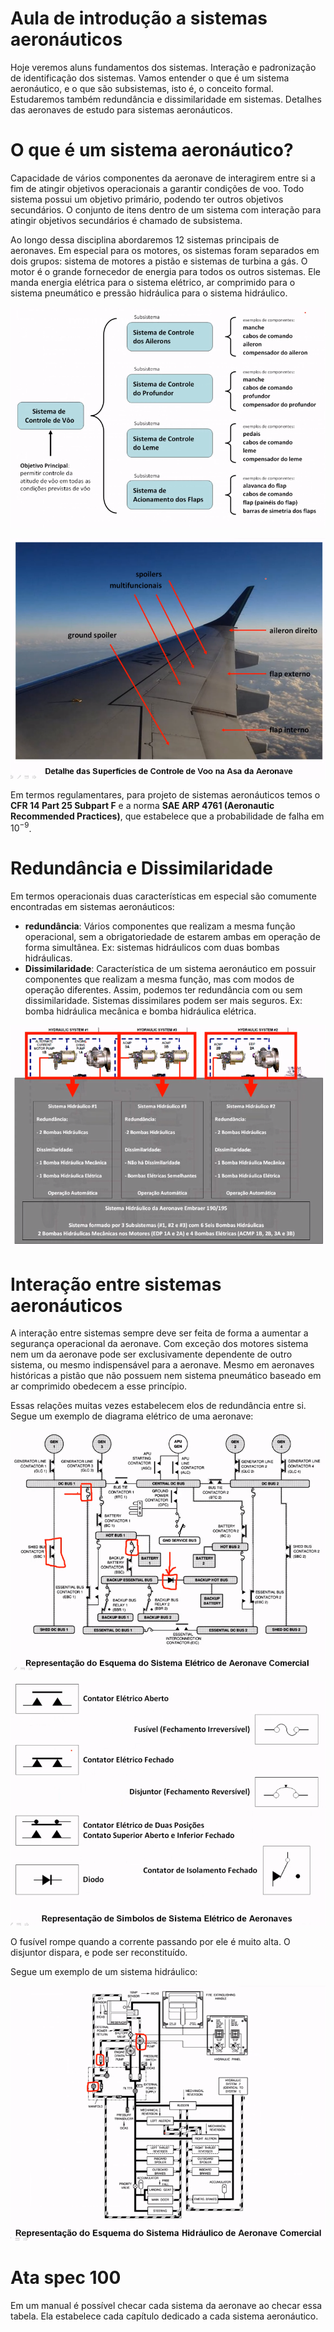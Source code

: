 # Aula de introdução a sistemas aeronáuticos
Hoje veremos aluns fundamentos dos sistemas. Interação e padronização de identificação dos sistemas.
Vamos entender o que é um sistema aeronáutico, e o que são subsistemas, isto é, o conceito formal.
Estudaremos também redundância e dissimilaridade em sistemas.
Detalhes das aeronaves de estudo para sistemas aeronáuticos.

# O que é um sistema aeronáutico?
Capacidade de vários componentes da aeronave de interagirem entre si a fim de atingir objetivos operacionais a garantir condições de voo.
Todo sistema possui um objetivo primário, podendo ter outros objetivos secundários.
O conjunto de itens dentro de um sistema com interação para atingir objetivos secundários é chamado de subsistema.

Ao longo dessa disciplina abordaremos 12 sistemas principais de aeronaves. Em especial para os motores, os sistemas foram separados em dois grupos: sistema de motores a pistão e sistemas de turbina a gás. O motor é o grande fornecedor de energia para todos os outros sistemas. Ele manda energia elétrica para o sistema elétrico, ar comprimido para o sistema pneumático e pressão hidráulica para o sistema hidráulico.

![oi](./2021-03-04_10-01.png)


![oi](./2021-03-04_10-01_1.png)

Em termos regulamentares, para projeto de sistemas aeronáuticos temos o **CFR 14 Part 25 Subpart F** e a norma **SAE ARP 4761 (Aeronautic Recommended Practices)**, que estabelece que a probabilidade de falha em $10^{-9}$.

# Redundância e Dissimilaridade

Em termos operacionais duas características em especial são comumente encontradas em sistemas aeronáuticos:
- **redundância**: Vários componentes que realizam a mesma função operacional, sem a obrigatoriedade de estarem ambas em operação de forma simultânea. Ex: sistemas hidráulicos com duas bombas hidráulicas.
- **Dissimilaridade**: Característica de um sistema aeronáutico em possuir componentes que realizam a mesma função, mas com modos de operação diferentes. Assim, podemos ter redundância com ou sem dissimilaridade. Sistemas dissimilares podem ser mais seguros. Ex: bomba hidráulica mecânica e bomba hidráulica elétrica.

![oi](./2021-03-04_10-01_2.png)

# Interação entre sistemas aeronáuticos
A interação entre sistemas sempre deve ser feita de forma a aumentar a segurança operacional da aeronave. Com exceção dos motores sistema nem um da aeronave pode ser exclusivamente dependente de outro sistema, ou mesmo indispensável para a aeronave. Mesmo em aeronaves históricas a pistão que não possuem nem sistema pneumático baseado em ar comprimido obedecem a esse princípio.

Essas relações muitas vezes estabelecem elos de redundância entre si. Segue um exemplo de diagrama elétrico de uma aeronave:

![oi](./2021-03-04_10-01_3.png)

![oi](./2021-03-04_10-01_4.png)

O fusível rompe quando a corrente passando por ele é muito alta. O disjuntor dispara, e pode ser reconstituído.

Segue um exemplo de um sistema hidráulico:

![oi](./2021-03-04_10-01_5.png)

# Ata spec 100
Em um manual é possível checar cada sistema da aeronave ao checar essa tabela.
Ela estabelece cada capítulo dedicado a cada sistema aeronáutico.

